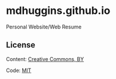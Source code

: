 mdhuggins.github.io
===================
Personal Website/Web Resume


## License

Content: [Creative Commons, BY](http://creativecommons.org/licenses/by/3.0/)

Code: [MIT](http://opensource.org/licenses/mit-license.php)
